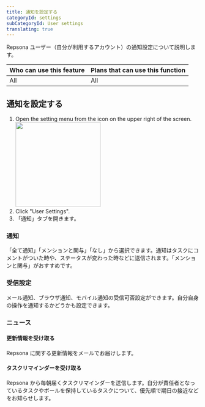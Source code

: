```yaml
---
title: 通知を設定する
categoryId: settings
subCategoryId: User settings
translating: true
---
```


Repsona ユーザー（自分が利用するアカウント）の通知設定について説明します。

|Who can use this feature|Plans that can use this function|
|---|---|
|All|All|

## 通知を設定する

1. Open the setting menu from the icon on the upper right of the screen.<br><img src="/images/help/menu-button.png" width="222">
2. Click "User Settings".
3. 「通知」タブを開きます。

### 通知

「全て通知」「メンションと関与」「なし」から選択できます。通知はタスクにコメントがついた時や、ステータスが変わった時などに送信されます。「メンションと関与」がおすすめです。

### 受信設定

メール通知、ブラウザ通知、モバイル通知の受信可否設定ができます。自分自身の操作を通知するかどうかも設定できます。

### ニュース

#### 更新情報を受け取る

Repsona に関する更新情報をメールでお届けします。

#### タスクリマインダーを受け取る

Repsona から毎朝届くタスクリマインダーを送信します。自分が責任者となっているタスクやボールを保持しているタスクについて、優先順で期日の接近などをお知らせします。
